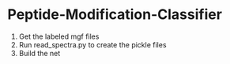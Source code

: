 # Peptide-Modification-Classifier

1. Get the labeled mgf files
2. Run read_spectra.py to create the pickle files
3. Build the net